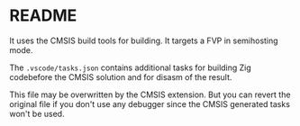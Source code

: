 # README

It uses the CMSIS build tools for building.
It targets a FVP in semihosting mode.

The `.vscode/tasks.json` contains additional tasks for building Zig codebefore the CMSIS solution and for disasm of the result.

This file may be overwritten by the CMSIS extension. But you can revert the original file if you don't use any debugger since the CMSIS generated tasks won't be used.